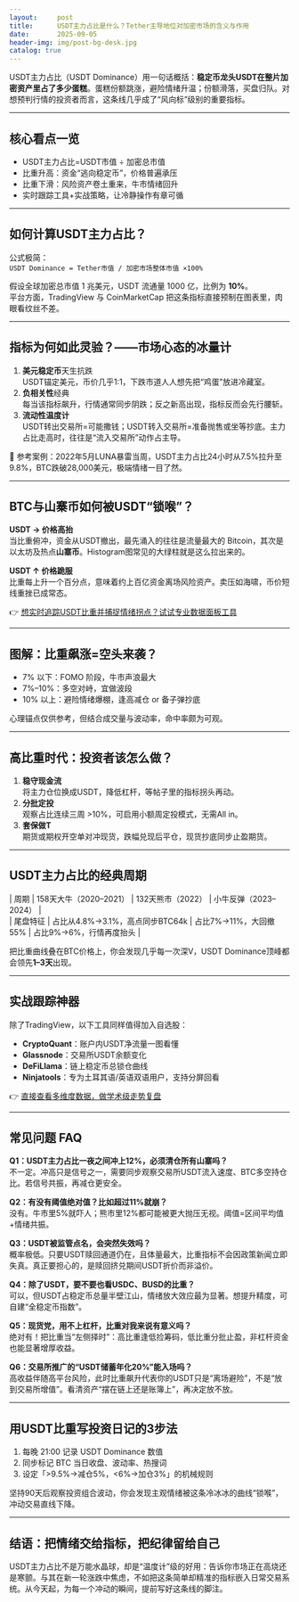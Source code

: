 ```yaml
---
layout:     post
title:      USDT主力占比是什么？Tether主导地位对加密市场的含义与作用
date:       2025-09-05
header-img: img/post-bg-desk.jpg
catalog: true
---
```


USDT主力占比（USDT Dominance）用一句话概括：**稳定币龙头USDT在整片加密资产里占了多少蛋糕**。蛋糕份额跳涨，避险情绪升温；份额滑落，买盘归队。对想预判行情的投资者而言，这条线几乎成了“风向标”级别的重要指标。

---

## 核心看点一览  
- USDT主力占比=USDT市值 ÷ 加密总市值  
- 比重升高：资金“逃向稳定币”，价格普遍承压  
- 比重下滑：风险资产卷土重来，牛市情绪回升  
- 实时跟踪工具+实战策略，让冷静操作有章可循  

---

## 如何计算USDT主力占比？

公式极简：  
`USDT Dominance = Tether市值 / 加密市场整体市值 ×100%`

假设全球加密总市值 1 兆美元，USDT 流通量 1000 亿，比例为 **10%**。  
平台方面，TradingView 与 CoinMarketCap 把这条指标直接预制在图表里，肉眼看纹丝不差。

---

## 指标为何如此灵验？——市场心态的冰量计

1. **美元稳定币**天生抗跌  
   USDT锚定美元，币价几乎1:1，下跌市道人人想先把“鸡蛋”放进冷藏室。  
2. **负相关性**经典  
   每当该指标飙升，行情通常同步阴跌；反之新高出现，指标反而会先行腰斩。  
3. **流动性温度计**  
   USDT转出交易所=可能撒钱；USDT转入交易所=准备抛售或坐等抄底。主力占比走高时，往往是“流入交易所”动作占主导。

🧭 参考案例：2022年5月LUNA暴雷当周，USDT主力占比24小时从7.5%拉升至9.8%，BTC跌破28,000美元，极端情绪一目了然。

---

## BTC与山寨币如何被USDT“锁喉”？

**USDT → 价格高抬**  
当比重俯冲，资金从USDT撤出，最先涌入的往往是流量最大的 Bitcoin，其次是以太坊及热点**山寨币**。Histogram图常见的大绿柱就是这么拉出来的。

**USDT ↑ 价格跪服**  
比重每上升一个百分点，意味着约上百亿资金离场风险资产。卖压如海啸，币价短线重挫已成常态。

👉 [想实时追踪USDT比重并捕捉情绪拐点？试试专业数据面板工具](https://okxdog.com/)

---

## 图解：比重飙涨=空头来袭？

- 7% 以下：FOMO 阶段，牛市声浪最大  
- 7%–10%：多空对峙，宜做波段  
- 10% 以上：避险情绪爆棚，逢高减仓 or 备子弹抄底

心理锚点仅供参考，但结合成交量与波动率，命中率颇为可观。

---

## 高比重时代：投资者该怎么做？

1. **稳守现金流**  
   将主力仓位换成USDT，降低杠杆，等帖子里的指标拐头再动。  
2. **分批定投**  
   观察占比连续三周 >10%，可启用小额周定投模式，无需All in。  
3. **套保做T**  
   期货或期权开空单对冲现货，跌幅兑现后平仓，现货抄底同步止盈期货。

---

## USDT主力占比的经典周期

| 周期 | 158天大牛（2020–2021） | 132天熊市（2022） | 小牛反弹（2023–2024） |  
| 尾盘特征 | 占比从4.8%→3.1%，高点同步BTC64k | 占比7%→11%，大回撤55% | 占比9%→6%，行情再度抬头 |

把比重曲线叠在BTC价格上，你会发现几乎每一次深V，USDT Dominance顶峰都会领先**1–3天**出现。

---

## 实战跟踪神器

除了TradingView，以下工具同样值得加入自选股：  
- **CryptoQuant**：账户内USDT净流量一图看懂  
- **Glassnode**：交易所USDT余额变化  
- **DeFiLlama**：链上稳定币总锁仓曲线  
- **Ninjatools**：专为土耳其语/英语双语用户，支持分屏回看  

👉 [直接查看多维度数据，做学术级走势复盘](https://okxdog.com/)

---

## 常见问题 FAQ

**Q1：USDT主力占比一夜之间冲上12%，必须清仓所有山寨吗？**  
不一定。冲高只是信号之一，需要同步观察交易所USDT流入速度、BTC多空持仓比。若信号共振，再减仓更安全。

**Q2：有没有阈值绝对值？比如超过11%就崩？**  
没有。牛市里5%就吓人；熊市里12%都可能被更大抛压无视。阈值=区间平均值+情绪共振。

**Q3：USDT被监管点名，会突然失效吗？**  
概率极低。只要USDT赎回通道仍在，且体量最大，比重指标不会因政策新闻立即失真。真正要担心的，是赎回挤兑期间USDT折价而非溢价。

**Q4：除了USDT，要不要也看USDC、BUSD的比重？**  
可以，但USDT占稳定币总量半壁江山，情绪放大效应最为显著。想提升精度，可自建“全稳定币指数”。

**Q5：现货党，用不上杠杆，比重对我来说有意义吗？**  
绝对有！把比重当“左侧择时”：高比重逢低捡筹码，低比重分批止盈，非杠杆资金也能显著增厚收益。

**Q6：交易所推广的“USDT储蓄年化20%”能入场吗？**  
高收益伴随高平台风险，此时比重飙升代表你的USDT只是“离场避险”，不是“放到交易所增值”。看清资产“摆在链上还是账簿上”，再决定放不放。

---

## 用USDT比重写投资日记的3步法

1. 每晚 21:00 记录 USDT Dominance 数值  
2. 同步标记 BTC 当日收盘、波动率、热搜词  
3. 设定「>9.5%→减仓5%，<6%→加仓3%」的机械规则  

坚持90天后观察投资组合波动，你会发现主观情绪被这条冷冰冰的曲线“锁喉”，冲动交易直线下降。

---

## 结语：把情绪交给指标，把纪律留给自己

USDT主力占比不是万能水晶球，却是“温度计”级的好用：告诉你市场正在高烧还是寒颤。与其在新一轮涨跌中焦虑，不如把这条简单却精准的指标嵌入日常交易系统。从今天起，为每一个冲动的瞬间，提前写好这条线的脚注。